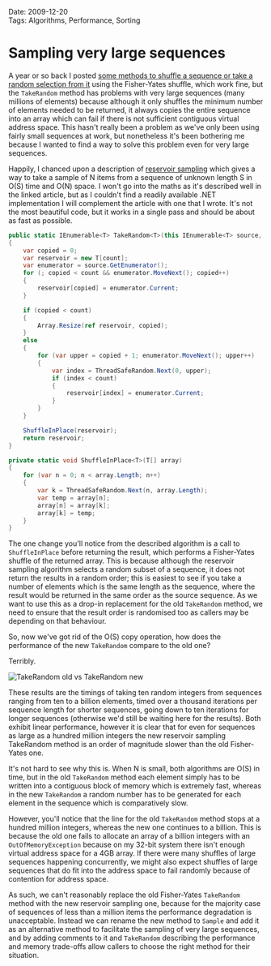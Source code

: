 Date: 2009-12-20  
Tags: Algorithms, Performance, Sorting  

# Sampling very large sequences

A year or so back I posted [some methods to shuffle a sequence or take a random selection from it](/blog/shuffle-and-takerandom-extension-methods-for-ienumerable-t) using the Fisher-Yates shuffle, which work fine, but the `TakeRandom` method has problems with very large sequences (many millions of elements) because although it only shuffles the minimum number of elements needed to be returned, it always copies the entire sequence into an array which can fail if there is not sufficient contiguous virtual address space. This hasn't really been a problem as we've only been using fairly small sequences at work, but nonetheless it's been bothering me because I wanted to find a way to solve this problem even for very large sequences.

Happily, I chanced upon a description of [reservoir sampling](http://gregable.com/2007/10/reservoir-sampling.html) which gives a way to take a sample of N items from a sequence of unknown length S in O(S) time and O(N) space. I won't go into the maths as it's described well in the linked article, but as I couldn't find a readily available .NET implementation I will complement the article with one that I wrote. It's not the most beautiful code, but it works in a single pass and should be about as fast as possible.

~~~ csharp
public static IEnumerable<T> TakeRandom<T>(this IEnumerable<T> source, int count)
{
    var copied = 0;
    var reservoir = new T[count];
    var enumerator = source.GetEnumerator();
    for (; copied < count && enumerator.MoveNext(); copied++)
    {
        reservoir[copied] = enumerator.Current;
    }

    if (copied < count)
    {
        Array.Resize(ref reservoir, copied);
    }
    else
    {
        for (var upper = copied + 1; enumerator.MoveNext(); upper++)
        {
            var index = ThreadSafeRandom.Next(0, upper);
            if (index < count)
            {
                reservoir[index] = enumerator.Current;
            }
        }
    }

    ShuffleInPlace(reservoir);
    return reservoir;
}

private static void ShuffleInPlace<T>(T[] array)
{
    for (var n = 0; n < array.Length; n++)
    {
        var k = ThreadSafeRandom.Next(n, array.Length);
        var temp = array[n];
        array[n] = array[k];
        array[k] = temp;
    }
}
~~~

The one change you'll notice from the described algorithm is a call to `ShuffleInPlace` before returning the result, which performs a Fisher-Yates shuffle of the returned array. This is because although the reservoir sampling algorithm selects a random subset of a sequence, it does not return the results in a random order; this is easiest to see if you take a number of elements which is the same length as the sequence, where the result would be returned in the same order as the source sequence. As we want to use this as a drop-in replacement for the old `TakeRandom` method, we need to ensure that the result order is randomised too as callers may be depending on that behaviour.

So, now we've got rid of the O(S) copy operation, how does the performance of the new `TakeRandom` compare to the old one?

Terribly.

![TakeRandom old vs TakeRandom new](/reservoir-sampling-performance.png)

These results are the timings of taking ten random integers from sequences ranging from ten to a billion elements, timed over a thousand iterations per sequence length for shorter sequences, going down to ten iterations for longer sequences (otherwise we'd still be waiting here for the results). Both exhibit linear performance, however it is clear that for even for sequences as large as a hundred million integers the new reservoir sampling TakeRandom method is an order of magnitude slower than the old Fisher-Yates one.

It's not hard to see why this is. When N is small, both algorithms are O(S) in time, but in the old `TakeRandom` method each element simply has to be written into a contiguous block of memory which is extremely fast, whereas in the new `TakeRandom` a random number has to be generated for each element in the sequence which is comparatively slow.

However, you'll notice that the line for the old `TakeRandom` method stops at a hundred million integers, whereas the new one continues to a billion. This is because the old one fails to allocate an array of a billion integers with an `OutOfMemoryException` because on my 32-bit system there isn't enough virtual address space for a 4GB array. If there were many shuffles of large sequences happening concurrently, we might also expect shuffles of large sequences that do fit into the address space to fail randomly because of contention for address space.

As such, we can't reasonably replace the old Fisher-Yates `TakeRandom` method with the new reservoir sampling one, because for the majority case of sequences of less than a million items the performance degradation is unacceptable. Instead we can rename the new method to `Sample` and add it as an alternative method to facilitate the sampling of very large sequences, and by adding comments to it and `TakeRandom` describing the performance and memory trade-offs allow callers to choose the right method for their situation.